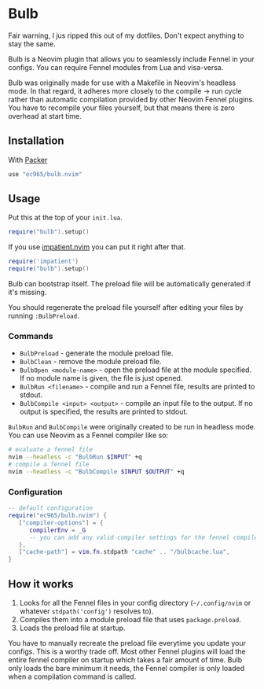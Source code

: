 # Bulb

Fair warning, I jus ripped this out of my dotfiles. Don't expect anything to stay the same.

Bulb is a Neovim plugin that allows you to seamlessly include Fennel in your configs.
You can require Fennel modules from Lua and visa-versa.

Bulb was originally made for use with a Makefile in Neovim's headless mode.
In that regard, it adheres more closely to the compile -> run cycle rather
than automatic compilation provided by other Neovim Fennel plugins.
You have to recompile your files yourself, but that means there is zero
overhead at start time.

## Installation

With [Packer](https://github.com/wbthomason/packer.nvim)

```lua
use "ec965/bulb.nvim"
```

## Usage

Put this at the top of your `init.lua`.

```lua
require("bulb").setup()
```

If you use [impatient.nvim](https://github.com/lewis6991/impatient.nvim)
you can put it right after that.

```lua
require('impatient')
require("bulb").setup()
```

Bulb can bootstrap itself.
The preload file will be automatically generated if it's missing.

You should regenerate the preload file yourself after editing your files
by running `:BulbPreload`.

### Commands

- `BulbPreload` - generate the module preload file.
- `BulbClean` - remove the module preload file.
- `BulbOpen <module-name>` - open the preload file at the module specified. If no module name is given, the file is just opened.
- `BulbRun <filename>` - compile and run a Fennel file, results are printed to stdout.
- `BulbCompile <input> <output>` - compile an input file to the output. If no output is specified, the results are printed to stdout.

`BulbRun` and `BulbCompile` were originally created to be run in headless mode.
You can use Neovim as a Fennel compiler like so:

```bash
# evaluate a fennel file
nvim --headless -c "BulbRun $INPUT" +q
# compile a fennel file
nvim --headless -c "BulbCompile $INPUT $OUTPUT" +q
```

### Configuration

```lua
-- default configuration
require("ec965/bulb.nvim") {
   ["compiler-options"] = { 
      compilerEnv = _G
      -- you can add any valid compiler settings for the fennel compiler
   },
   ["cache-path"] = vim.fn.stdpath "cache" .. "/bulbcache.lua",
}
```

## How it works

1. Looks for all the Fennel files in your config directory (`~/.config/nvim` or whatever `stdpath('config')` resolves to).
2. Compiles them into a module preload file that uses `package.preload`.
3. Loads the preload file at startup.

You have to manually recreate the preload file everytime you update your configs.
This is a worthy trade off.
Most other Fennel plugins will load the entire fennel compiler on startup
which takes a fair amount of time.
Bulb only loads the bare minimum it needs, the Fennel compiler is only loaded
when a compilation command is called.
